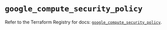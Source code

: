# `google_compute_security_policy`

Refer to the Terraform Registry for docs: [`google_compute_security_policy`](https://registry.terraform.io/providers/hashicorp/google/5.31.1/docs/resources/compute_security_policy).

